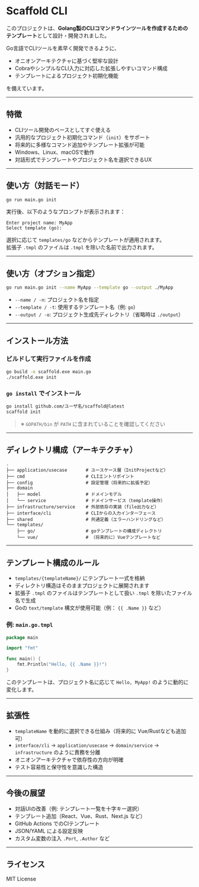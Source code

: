 # Scaffold CLI

このプロジェクトは、**Golang製のCLIコマンドラインツールを作成するためのテンプレート**として設計・開発されました。

Go言語でCLIツールを素早く開発できるように、  
- オニオンアーキテクチャに基づく堅牢な設計  
- CobraやシンプルなCLI入力に対応した拡張しやすいコマンド構成  
- テンプレートによるプロジェクト初期化機能  

を備えています。

---

## 特徴

- CLIツール開発のベースとしてすぐ使える  
- 汎用的なプロジェクト初期化コマンド（`init`）をサポート  
- 将来的に多様なコマンド追加やテンプレート拡張が可能  
- Windows、Linux、macOSで動作  
- 対話形式でテンプレートやプロジェクト名を選択できるUX  

---

## 使い方（対話モード）

```bash
go run main.go init
```

実行後、以下のようなプロンプトが表示されます：

```
Enter project name: MyApp
Select template (go): 
```

選択に応じて `templates/go` などからテンプレートが適用されます。  
拡張子 `.tmpl` のファイルは `.tmpl` を除いた名前で出力されます。

---

## 使い方（オプション指定）

```bash
go run main.go init --name MyApp --template go --output ./MyApp
```

- `--name / -n`: プロジェクト名を指定
- `--template / -t`: 使用するテンプレート名（例: `go`）
- `--output / -o`: プロジェクト生成先ディレクトリ（省略時は `./output`）

---

## インストール方法

### ビルドして実行ファイルを作成

```bash
go build -o scaffold.exe main.go
./scaffold.exe init
```

### `go install` でインストール

```bash
go install github.com/ユーザ名/scaffold@latest
scaffold init
```

> ※ `GOPATH/bin` が `PATH` に含まれていることを確認してください

---

## ディレクトリ構成（アーキテクチャ）

```
.
├── application/usecase       # ユースケース層（InitProjectなど）
├── cmd                       # CLIエントリポイント
├── config                    # 設定管理（将来的に拡張予定）
├── domain
│   ├── model                 # ドメインモデル
│   └── service               # ドメインサービス（template操作）
├── infrastructure/service    # 外部依存の実装（file出力など）
├── interface/cli             # CLIからの入力インターフェース
├── shared                    # 共通定義（エラーハンドリングなど）
└── templates/
    ├── go/                   # goテンプレートの構成ディレクトリ
    └── vue/                  # （将来的に）Vueテンプレートなど
```

---

## テンプレート構成のルール

- `templates/{templateName}/` にテンプレート一式を格納
- ディレクトリ構造はそのままプロジェクトに展開されます
- 拡張子 `.tmpl` のファイルはテンプレートとして扱い `.tmpl` を除いたファイル名で生成
- Goの `text/template` 構文が使用可能（例： `{{ .Name }}` など）

### 例: `main.go.tmpl`

```go
package main

import "fmt"

func main() {
	fmt.Println("Hello, {{ .Name }}!")
}
```

このテンプレートは、プロジェクト名に応じて `Hello, MyApp!` のように動的に変化します。

---

## 拡張性

- `templateName` を動的に選択できる仕組み（将来的に Vue/Rustなども追加可）
- `interface/cli` → `application/usecase` → `domain/service` → `infrastructure` のように責務を分離
- オニオンアーキテクチャで依存性の方向が明確
- テスト容易性と保守性を意識した構造

---

## 今後の展望

- 対話UIの改善（例: テンプレート一覧を十字キー選択）
- テンプレート追加（React、Vue、Rust、Next.js など）
- GitHub Actions でのCIテンプレート
- JSON/YAML による設定反映
- カスタム変数の注入 `.Port`, `.Author` など

---

## ライセンス

MIT License
